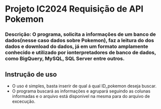 # Projeto IC2024 Requisição de API Pokemon

### Descrição: O programa, solicita a informações de um banco de dados(nesse caso dados sobre Pokemon), faz a leitura do dos dados e download do dados, já em um formato amplamente conhecido e utilizado por ionterpretadores de banco de dados, como BigQuery, MySQL, SQL Server entre outros. 

## Instrução de uso

- O uso é simples, basta inserir de qual á qual ID_pokemon deseja buscar.
- O programa buscará as informações e agrupará seguindo as colunas informadas e o arquivo está disponivel na mesma para do arquivo de excecução. 
